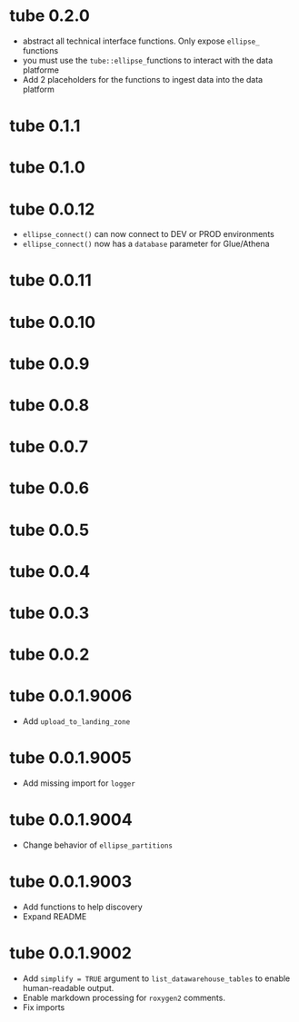 # tube 0.2.0

* abstract all technical interface functions.  Only expose `ellipse_` functions
* you must use the `tube::ellipse_`functions to interact with the data platforme
* Add 2 placeholders for the functions to ingest data into the data platform

# tube 0.1.1

# tube 0.1.0

# tube 0.0.12

* `ellipse_connect()` can now connect to DEV or PROD environments
* `ellipse_connect()` now has a `database` parameter for Glue/Athena

# tube 0.0.11

# tube 0.0.10

# tube 0.0.9

# tube 0.0.8

# tube 0.0.7

# tube 0.0.6

# tube 0.0.5

# tube 0.0.4

# tube 0.0.3

# tube 0.0.2

# tube 0.0.1.9006

* Add `upload_to_landing_zone`

# tube 0.0.1.9005

* Add missing import for `logger`

# tube 0.0.1.9004

* Change behavior of `ellipse_partitions`

# tube 0.0.1.9003

* Add functions to help discovery
* Expand README

# tube 0.0.1.9002

* Add `simplify = TRUE` argument to `list_datawarehouse_tables` to enable human-readable output.
* Enable markdown processing for `roxygen2` comments.
* Fix imports
